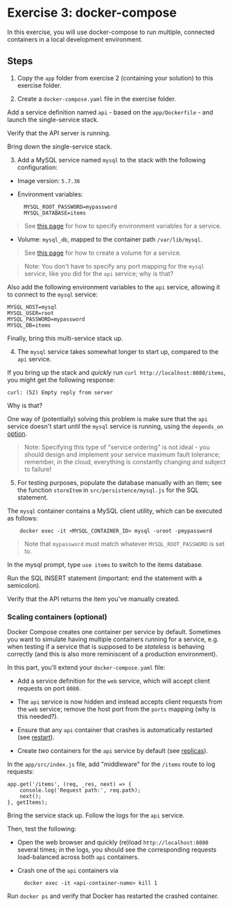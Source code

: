 # Exercise 3: docker-compose
In this exercise, you will use docker-compose to run multiple, connected containers in a local development environment.

## Steps

1. Copy the `app` folder from exercise 2 (containing your solution) to this exercise folder.

2. Create a `docker-compose.yaml` file in the exercise folder.

Add a service definition named `api` - based on the `app/Dockerfile` - and launch the single-service stack.

Verify that the API server is running.

Bring down the single-service stack.

3. Add a MySQL service named `mysql` to the stack with the following configuration:

- Image version: `5.7.36`

- Environment variables:

        MYSQL_ROOT_PASSWORD=mypassword
        MYSQL_DATABASE=items

> See [this page](https://docs.docker.com/compose/compose-file/compose-file-v3/#environment) for how to specify environment variables for a service.

- Volume: `mysql_db`, mapped to the container path `/var/lib/mysql`.

> See [this page](https://docs.docker.com/compose/compose-file/compose-file-v3/#volume-configuration-reference) for how to create a volume for a service.

> Note: You don't have to specify any port mapping for the `mysql` service, like you did for the `api` service; why is that?

Also add the following environment variables to the `api` service, allowing it to connect to the `mysql` service:

    MYSQL_HOST=mysql
    MYSQL_USER=root
    MYSQL_PASSWORD=mypassword
    MYSQL_DB=items

Finally, bring this multi-service stack up.

4. The `mysql` service takes somewhat longer to start up, compared to the `api` service.

If you bring up the stack and _quickly_ run `curl http://localhost:8080/items`, you might get the following response:

    curl: (52) Empty reply from server

Why is that?

One way of (potentially) solving this problem is make sure that the `api` service doesn't start _until_ the `mysql` service is running, using the `depends_on` [option](https://docs.docker.com/compose/compose-file/compose-file-v3/#depends_on).

> Note: Specifying this type of "service ordering" is not ideal - you should design and implement your service maximum fault tolerance; remember, in the cloud, everything is constantly changing and subject to failure!

5. For testing purposes, populate the database manually with an item; see the function `storeItem` in `src/persistence/mysql.js` for the SQL statement. 

The `mysql` container contains a MySQL client utility, which can be executed as follows:

        docker exec -it <MYSQL_CONTAINER_ID> mysql -uroot -pmypassword

> Note that `mypassword` must match whatever `MYSQL_ROOT_PASSWORD` is set to.

In the mysql prompt, type `use items` to switch to the items database.

Run the SQL INSERT statement (important: end the statement with a semicolon).

Verify that the API returns the item you've manually created.

### Scaling containers (optional)
Docker Compose creates one container per service by default. Sometimes you want to simulate having multiple containers running for a service, e.g. when testing if a service that is supposed to be _stateless_ is behaving correctly (and this is also more reminiscent of a production environment). 

In this part, you'll extend your `docker-compose.yaml` file:

- Add a service definition for the `web` service, which will accept client requests on port `8080`. 

- The `api` service is now hidden and instead accepts client requests from the `web` service; remove the host port from the `ports` mapping (why is this needed?).

- Ensure that any `api` container that crashes is automatically restarted (see [restart](https://docs.docker.com/compose/compose-file/compose-file-v3/#restart)).

- Create _two_ containers for the `api` service by default (see [replicas](https://docs.docker.com/compose/compose-file/compose-file-v3/#replicas)).

In the `app/src/index.js` file, add "middleware" for the `/items` route to log requests:

```
app.get('/items', (req, _res, next) => {
    console.log('Request path:', req.path);
    next();
}, getItems);
```

Bring the service stack up. Follow the logs for the `api` service. 

Then, test the following:

- Open the web browser and quickly (re)load `http://localhost:8080` several times; in the logs, you should see the corresponding requests load-balanced across both `api` containers.

- Crash one of the `api` containers via

        docker exec -it <api-container-name> kill 1

Run `docker ps` and verify that Docker has restarted the crashed container.

